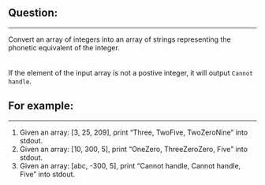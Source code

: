 ## Question:<br>
---
Convert an array of integers into an array of strings representing the phonetic equivalent of the integer.
<br>
<br>
<br>
If the element of the input array is not a postive integer, it will output `Cannot handle`.

## For example:<br>
---
1. Given an array: [3, 25, 209], print “Three, TwoFive, TwoZeroNine” into stdout. 
2. Given an array: [10, 300, 5], print “OneZero, ThreeZeroZero, Five” into stdout.
3. Given an array: [abc, -300, 5], print “Cannot handle, Cannot handle, Five” into stdout.

